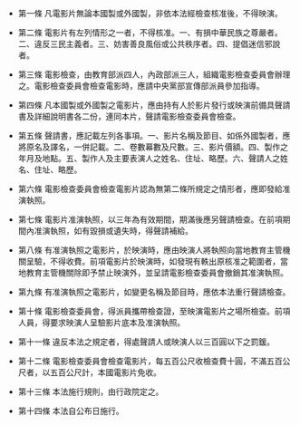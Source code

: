 * 第一條 凡電影片無論本國製或外國製，非依本法經檢查核准後，不得映演。

* 第二條 電影片有左列情形之一者，不得核准。一、有損中華民族之尊嚴者。二、違反三民主義者。三、妨害善良風俗或公共秩序者。四、提倡迷信邪說者。

* 第三條 電影檢查，由教育部派四人，內政部派三人，組織電影檢查委員會辦理之。電影檢查委員會檢查電影時，應請中央黨部宣傳部派員參加指導。

* 第四條 凡本國製或外國製之電影片，應由持有人於影片發行或映演前備具聲請書及詳細說明書各二份，連同本片，聲請電影檢查委員會檢查。

* 第五條 聲請書，應記載左列各事項。一、影片名稱及節目、如係外國製者，應將原名及譯名，一併記載。二、卷數幕數及尺數。三、影片價額。四、製作之年月及地點。五、製作人及主要表演人之姓名、住址、略歷。六、聲請人之姓名、住址、略歷。

* 第六條 電影檢查委員會檢查電影片認為無第二條所規定之情形者，應即發給准演執照。

* 第七條 電影片准演執照，以三年為有效期間，期滿後應另聲請檢查。在前項期間內准演執照，如有毀損或遺失時，得聲請補給。

* 第八條 有准演執照之電影片，於映演時，應由映演人將執照向當地教育主管機關呈驗，不得收費。前項電影片於映演時，如發現有軼出原核准之範圍者，當地教育主管機關除即予禁止映演外，並呈請電影檢查委員會撤銷其准演執照。

* 第九條 有准演執照之電影片，如變更名稱及節目時，應依本法重行聲請檢查。

* 第十條 電影檢查委員會，得派員攜帶檢查證，至映演電影片之場所檢查。前項人員，得要求映演人呈驗影片底本及准演執照。

* 第十一條 違反本法之規定者，得處聲請人或映演人以三百圓以下之罰鍰。

* 第十二條 電影檢查委員會檢查電影片，每五百公尺收檢查費十圓，不滿五百公尺者，以五百公尺計，本國電影片免收。

* 第十三條 本法施行規則，由行政院定之。

* 第十四條 本法自公布日施行。

